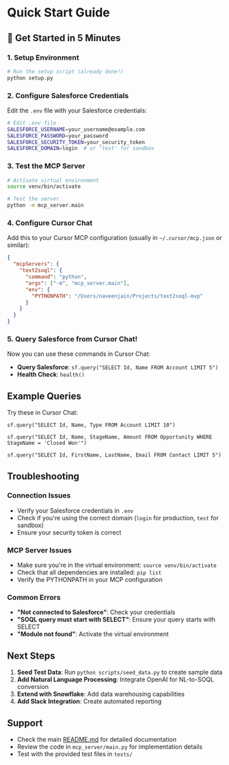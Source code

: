 # Quick Start Guide

## 🚀 Get Started in 5 Minutes

### 1. Setup Environment
```bash
# Run the setup script (already done!)
python setup.py
```

### 2. Configure Salesforce Credentials
Edit the `.env` file with your Salesforce credentials:
```bash
# Edit .env file
SALESFORCE_USERNAME=your_username@example.com
SALESFORCE_PASSWORD=your_password
SALESFORCE_SECURITY_TOKEN=your_security_token
SALESFORCE_DOMAIN=login  # or 'test' for sandbox
```

### 3. Test the MCP Server
```bash
# Activate virtual environment
source venv/bin/activate

# Test the server
python -m mcp_server.main
```

### 4. Configure Cursor Chat
Add this to your Cursor MCP configuration (usually in `~/.cursor/mcp.json` or similar):

```json
{
  "mcpServers": {
    "text2soql": {
      "command": "python",
      "args": ["-m", "mcp_server.main"],
      "env": {
        "PYTHONPATH": "/Users/naveenjain/Projects/text2soql-mvp"
      }
    }
  }
}
```

### 5. Query Salesforce from Cursor Chat!

Now you can use these commands in Cursor Chat:

- **Query Salesforce**: `sf.query("SELECT Id, Name FROM Account LIMIT 5")`
- **Health Check**: `health()`

## Example Queries

Try these in Cursor Chat:

```
sf.query("SELECT Id, Name, Type FROM Account LIMIT 10")
```

```
sf.query("SELECT Id, Name, StageName, Amount FROM Opportunity WHERE StageName = 'Closed Won'")
```

```
sf.query("SELECT Id, FirstName, LastName, Email FROM Contact LIMIT 5")
```

## Troubleshooting

### Connection Issues
- Verify your Salesforce credentials in `.env`
- Check if you're using the correct domain (`login` for production, `test` for sandbox)
- Ensure your security token is correct

### MCP Server Issues
- Make sure you're in the virtual environment: `source venv/bin/activate`
- Check that all dependencies are installed: `pip list`
- Verify the PYTHONPATH in your MCP configuration

### Common Errors
- **"Not connected to Salesforce"**: Check your credentials
- **"SOQL query must start with SELECT"**: Ensure your query starts with SELECT
- **"Module not found"**: Activate the virtual environment

## Next Steps

1. **Seed Test Data**: Run `python scripts/seed_data.py` to create sample data
2. **Add Natural Language Processing**: Integrate OpenAI for NL-to-SOQL conversion
3. **Extend with Snowflake**: Add data warehousing capabilities
4. **Add Slack Integration**: Create automated reporting

## Support

- Check the main [README.md](README.md) for detailed documentation
- Review the code in `mcp_server/main.py` for implementation details
- Test with the provided test files in `tests/`
